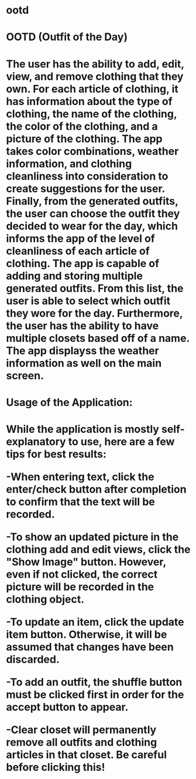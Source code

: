 # ootd

<h1>OOTD (Outfit of the Day)<h1>

The user has the ability to add, edit, view, and remove clothing that they own. For each article of clothing, it has information 
about the type of clothing, the name of the clothing, the color of the clothing, and a picture of the
clothing. The app takes color combinations, weather information, and clothing cleanliness
into consideration to create suggestions for the user. Finally, from the generated outfits, the user
can choose the outfit they decided to wear for the day, which informs the
app of the level of cleanliness of each article of clothing. The app is
capable of adding and storing multiple generated outfits. From this list, the user is able to select
which outfit they wore for the day. Furthermore, the user has the ability to have multiple closets
based off of a name. The app displayss the weather information as well on the main screen.

<h1>Usage of the Application:<h1> 
While the application is mostly self-explanatory to use, here are a few tips for best results:


-When entering text, click the enter/check button after completion to confirm that the text will be recorded.


-To show an updated picture in the clothing add and edit views, click the "Show Image" button. However, even if not clicked, the correct picture will be recorded in the clothing object.


-To update an item, click the update item button. Otherwise, it will be assumed that changes have been discarded.


-To add an outfit, the shuffle button must be clicked first in order for the accept button to appear.


-Clear closet will permanently remove all outfits and clothing articles in that closet. Be careful before clicking this!
